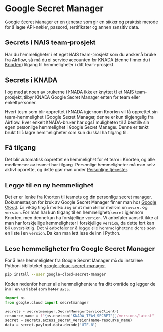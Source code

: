 # Google Secret Manager
Google Secret Manager er en tjeneste som gir en sikker og praktisk metode for å lagre API-nøkler, passord, sertifikater og annen sensitiv data.

## Secrets i NAIS team-prosjekt
Har du hemmeligheter i et eget NAIS team-prosjekt som du ønsker å bruke fra Airflow, så må du gi service accounten for KNADA (denne finner du i [Knorten](https://knorten.knada.io)) tilgang til hemmeligheter i ditt team-prosjekt.

## Secrets i KNADA
I og med at noen av brukerne i KNADA ikke er knyttet til et NAIS team-prosjekt, tilbyr KNADA Google Secret Manager enten for team eller enkeltpersoner.

Hvert team som blir opprettet i KNADA igjennom Knorten vil få opprettet sin team-hemmelighet i Google Secret Manager, denne er kun tilgjengelig fra Airflow.
Hver enkelt KNADA-bruker har også muligheten til å bestille sin egen personlige hemmelighet i Google Secret Manager.
Denne er tenkt brukt til å lagre hemmeligheter som kun du skal ha tilgang til.

## Få tilgang

Det blir automatisk opprettet en hemmelighet for et team i Knorten, og alle medlemmer av teamet har tilgang.
Personlige hemmeligheter må man selv aktivt opprette, og dette gjør man under [Personlige tjenester](https://knorten.knada.io/oversikt).

## Legge til en ny hemmelighet

Det er en lenke fra Knorten til teamets og din personlige secret manager.
Dokumentasjon for bruk av Google Secret Manager finner man hos [Google Cloud](https://cloud.google.com/secret-manager/docs/creating-and-accessing-secrets).
En viktig ting å merke seg er at man skiller mellom en `secret` og `version`.
For man har kun tilgang til en hemmelighet/`secret` igjennom Knorten, men denne kan ha forskjellige `version`.
Vi anbefaler uansett ikke at man har forskjellige hemmeligheter i forskjellige `version`, da dette fort kan bli uoversiktlig.
Det vi anbefaler er å legge alle hemmelighetene deres som en liste i en `version`.
Da kan man lett lese de inn i Python.

## Lese hemmeligheter fra Google Secret Manager

For å lese hemmelighter fra Google Secret Manager må du installere Python-biblioteket [google-cloud-secret-manager](https://pypi.org/project/google-cloud-secret-manager/).


```bash
pip install --user google-cloud-secret-manager
```

Koden nedenfor henter alle hemmelighentene fra ditt område og legger de inn i en variabel som heter `data`.

```python
import os
from google.cloud import secretmanager

secrets = secretmanager.SecretManagerServiceClient()
resource_name = f"{os.environ['KNADA_TEAM_SECRET']}/versions/latest"
secret = secrets.access_secret_version(name=resource_name)
data = secret.payload.data.decode('UTF-8')
```

